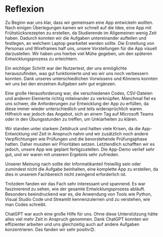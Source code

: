 # Reflexion

Zu Beginn war uns klar, dass wir gemeinsam eine App entwickeln wollten. Nach einigen Überlegungen kamen wir schnell auf die Idee, eine App mit Frühstücksrezepten zu erstellen, da Studierende im Allgemeinen wenig Zeit haben. Dadurch konnten wir die Aufgaben untereinander aufteilen und festlegen, an welchem Laptop gearbeitet werden sollte. Die Erstellung von Personas und Wireframes half uns, unsere Vorstellungen für die App visuell darzustellen. Wir haben uns hierbei viel Mühe gegeben, um den späteren Entwicklungsprozess zu erleichtern.

Ein wichtiger Schritt war der Nutzertest, der uns ermöglichte herauszufinden, was gut funktionierte und wo wir uns noch verbessern konnten. Dank unseres unterschiedlichen Vorwissens und Könnens konnten wir uns bei den einzelnen Aufgaben sehr gut ergänzen.

Eine große Herausforderung war, die verschiedenen Codes, CSV-Dateien und anderen Elemente richtig miteinander zu verknüpfen. Manchmal fiel es uns schwer, die Anforderungen zur Entwicklung der App zu erfüllen, da diese immer wieder unterschiedlich und teils widersprüchlich waren. Hilfreich war jedoch das Angebot, sich an einem Tag auf Microsoft Teams oder in den Übungsstunden zu treffen, um Unklarheiten zu klären.

Wir standen unter starkem Zeitdruck und hatten viele Krisen, da die App-Entwicklung viel Zeit in Anspruch nahm und wir zusätzlich noch andere Verpflichtungen wie Prüfungen und die bevorstehende Prüfungsphase hatten. Daher mussten wir Prioritäten setzen. Letztendlich schafften wir es jedoch, unsere App wie geplant fertigzustellen. Die App-Demo verlief sehr gut, und wir waren mit unserem Ergebnis sehr zufrieden.

Unserer Meinung nach sollte der Informatikanteil freiwillig sein oder zumindest nicht die Aufgabe beinhalten, eine komplette App zu erstellen, da dies in unserem Fachbereich nicht zwingend erforderlich ist.

Trotzdem fanden wir das Fach sehr interessant und spannend. Es war faszinierend zu sehen, wie der gesamte Entwicklungsprozess abläuft. Besonders beeindruckend war es, die Anwendung von Tools wie Python, Visual Studio Code und Streamlit kennenzulernen und zu verstehen, wie man Codes schreibt.

ChatGPT war auch eine große Hilfe für uns. Ohne diese Unterstützung hätte alles viel mehr Zeit in Anspruch genommen. Dank ChatGPT konnten wir effizienter arbeiten und uns gleichzeitig auch auf andere Aufgaben konzentrieren. Das fanden wir sehr positiv😊.



